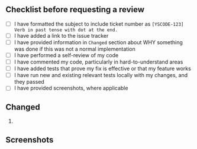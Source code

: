 ## Checklist before requesting a review

- [ ] I have formatted the subject to include ticket number as `[YSCODE-123] Verb in past tense with dot at the end.`
- [ ] I have added a link to the issue tracker
- [ ] I have provided information in `Changed` section about WHY something was done if this was not a normal implementation
- [ ] I have performed a self-review of my code
- [ ] I have commented my code, particularly in hard-to-understand areas
- [ ] I have added tests that prove my fix is effective or that my feature works
- [ ] I have run new and existing relevant tests locally with my changes, and they passed
- [ ] I have provided screenshots, where applicable

## Changed

1.

## Screenshots
